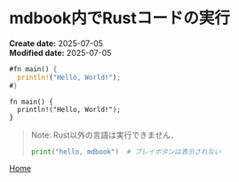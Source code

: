 # mdbook内でRustコードの実行

**Create date:** 2025-07-05  
**Modified date:** 2025-07-05

```rust
#fn main() {
  println!("Hello, World!");
#}
```

```rust,editable
fn main() {
  println!("Hello, World!");
}
```

> <i class="fa fa-exclamation-circle"></i>
Note: Rust以外の言語は実行できません．
> ```python
> print("hello, mdbook")  # プレイボタンは表示されない
> ```

[<i class="fa fa-arrow-left"></i> Home](./)
